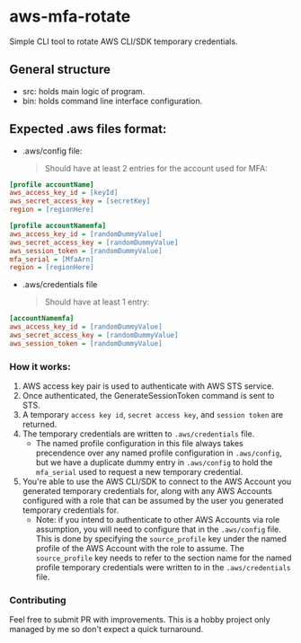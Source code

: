 # aws-mfa-rotate
Simple CLI tool to rotate AWS CLI/SDK temporary credentials.

## General structure
- src: holds main logic of program.
- bin: holds command line interface configuration.

## Expected .aws files format:
- .aws/config file:
    > Should have at least 2 entries for the account used for MFA:

```ini
[profile accountName]
aws_access_key_id = [keyId]
aws_secret_access_key = [secretKey]
region = [regionHere]

[profile accountNamemfa]
aws_access_key_id = [randomDummyValue]
aws_secret_access_key = [randomDummyValue]
aws_session_token = [randomDummyValue]
mfa_serial = [MfaArn]
region = [regionHere]
```

- .aws/credentials file
    > Should have at least 1 entry:

```ini
[accountNamemfa]
aws_access_key_id = [randomDummyValue]
aws_secret_access_key = [randomDummyValue]
aws_session_token = [randomDummyValue]
```

### How it works:
1. AWS access key pair is used to authenticate with AWS STS service.
2. Once authenticated, the GenerateSessionToken command is sent to STS.
3. A temporary `access key id`, `secret access key`, and `session token` are returned.
4. The temporary credentials are written to `.aws/credentials` file.
    - The named profile configuration in this file always takes precendence over
    any named profile configuration in `.aws/config`, but we have a duplicate dummy
    entry in `.aws/config` to hold the `mfa_serial` used to request a new temporary
    credential.
5. You're able to use the AWS CLI/SDK to connect to the AWS Account you generated
   temporary credentials for, along with any AWS Accounts configured with a role
   that can be assumed by the user you generated temporary credentials for.
   - Note: if you intend to authenticate to other AWS Accounts via role assumption,
   you will need to configure that in the `.aws/config` file. This is done by specifying
   the `source_profile` key under the named profile of the AWS Account with the role
   to assume. The `source_profile` key needs to refer to the section name for the named profile
   temporary credentials were written to in the `.aws/credentials` file.

### Contributing
Feel free to submit PR with improvements. This is a hobby project only managed by me so don't expect a quick turnaround.